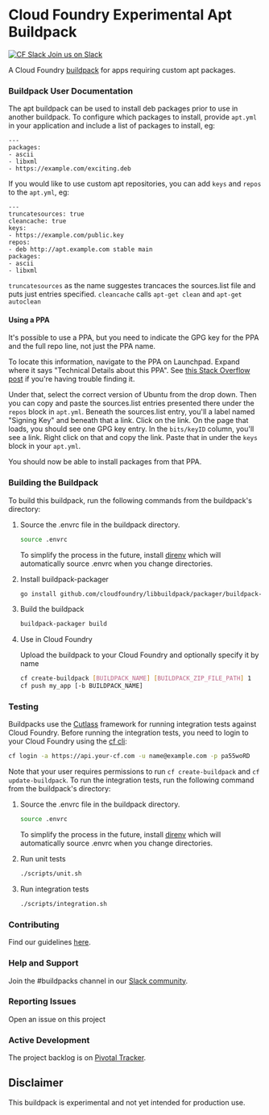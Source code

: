 # Cloud Foundry Experimental Apt Buildpack

[![CF Slack](https://www.google.com/s2/favicons?domain=www.slack.com) Join us on Slack](https://cloudfoundry.slack.com/messages/buildpacks/)

A Cloud Foundry [buildpack](http://docs.cloudfoundry.org/buildpacks/) for apps requiring custom apt packages.


### Buildpack User Documentation

The apt buildpack can be used to install deb packages prior to use in another buildpack. To configure which packages to install, provide `apt.yml` in your application and include a list of packages to install, eg:

```
---
packages:
- ascii
- libxml
- https://example.com/exciting.deb
```

If you would like to use custom apt repositories, you can add `keys` and `repos` to the `apt.yml`, eg:

```
---
truncatesources: true
cleancache: true
keys:
- https://example.com/public.key
repos:
- deb http://apt.example.com stable main
packages:
- ascii
- libxml
```
`truncatesources` as the name suggestes trancaces the sources.list file and puts just entries specified.
`cleancache` calls `apt-get clean` and `apt-get autoclean`

#### Using a PPA

It's possible to use a PPA, but you need to indicate the GPG key for the PPA and the full repo line, not just the PPA name.  

To locate this information, navigate to the PPA on Launchpad.  Expand where it says "Technical Details about this PPA".  See [this Stack Overflow post](https://askubuntu.com/questions/496495/can-a-ppa-repository-be-added-to-etc-apt-source-list#496529) if you're having trouble finding it.

Under that, select the correct version of Ubuntu from the drop down.  Then you can copy and paste the sources.list entries presented there under the `repos` block in `apt.yml`.  Beneath the sources.list entry, you'll a label named "Signing Key" and beneath that a link.  Click on the link.  On the page that loads, you should see one GPG key entry.  In the `bits/keyID` column, you'll see a link.  Right click on that and copy the link.  Paste that in under the `keys` block in your `apt.yml`.

You should now be able to install packages from that PPA.

### Building the Buildpack

To build this buildpack, run the following commands from the buildpack's directory:

1. Source the .envrc file in the buildpack directory.

   ```bash
   source .envrc
   ```
   To simplify the process in the future, install [direnv](https://direnv.net/) which will automatically source .envrc when you change directories.

1. Install buildpack-packager

    ```bash
    go install github.com/cloudfoundry/libbuildpack/packager/buildpack-packager
    ```

1. Build the buildpack

    ```bash
    buildpack-packager build
    ```

1. Use in Cloud Foundry

   Upload the buildpack to your Cloud Foundry and optionally specify it by name

    ```bash
    cf create-buildpack [BUILDPACK_NAME] [BUILDPACK_ZIP_FILE_PATH] 1
    cf push my_app [-b BUILDPACK_NAME]
    ```

### Testing

Buildpacks use the [Cutlass](https://github.com/cloudfoundry/libbuildpack/tree/master/cutlass) framework for running integration tests against Cloud Foundry. Before running the integration tests, you need to login to your Cloud Foundry using the [cf cli](https://github.com/cloudfoundry/cli):

 ```bash
 cf login -a https://api.your-cf.com -u name@example.com -p pa55woRD
 ```

Note that your user requires permissions to run `cf create-buildpack` and `cf update-buildpack`. To run the integration tests, run the following command from the buildpack's directory:

1. Source the .envrc file in the buildpack directory.

   ```bash
   source .envrc
   ```
   To simplify the process in the future, install [direnv](https://direnv.net/) which will automatically source .envrc when you change directories.

1. Run unit tests

    ```bash
    ./scripts/unit.sh
    ```

1. Run integration tests

    ```bash
    ./scripts/integration.sh
    ```

### Contributing

Find our guidelines [here](./CONTRIBUTING.md).

### Help and Support

Join the #buildpacks channel in our [Slack community](http://slack.cloudfoundry.org/).

### Reporting Issues

Open an issue on this project

### Active Development

The project backlog is on [Pivotal Tracker](https://www.pivotaltracker.com/projects/1042066).

## Disclaimer

This buildpack is experimental and not yet intended for production use.
